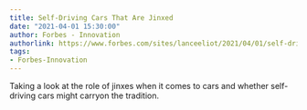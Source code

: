 ```yaml
---
title: Self-Driving Cars That Are Jinxed
date: "2021-04-01 15:30:00"
author: Forbes - Innovation
authorlink: https://www.forbes.com/sites/lanceeliot/2021/04/01/self-driving-cars-that-are-jinxed/
tags:
- Forbes-Innovation
---
```

Taking a look at the role of jinxes when it comes to cars and whether self-driving cars might carryon the tradition.